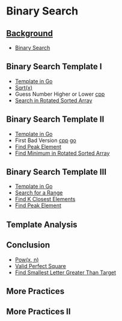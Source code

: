 # Binary Search

## [Background](https://leetcode.com/explore/learn/card/binary-search/138/background/971/)

* [Binary Search](bs/search.go)

## Binary Search Template I

* [Template in Go](bs/tmpl1/search.go)
* [Sqrt(x)](bs/tmpl1/sqrt.go)
* Guess Number Higher or Lower [cpp](bs/tmpl1/cpp/guess.cc)
* [Search in Rotated Sorted Array](bs/tmpl1/rotate.go)

## Binary Search Template II

* [Template in Go](bs/tmpl2/search.go)
* First Bad Version [cpp](bs/tmpl2/cpp/version.cc) [go](bs/tmpl2/version.go)
* [Find Peak Element](bs/tmpl2/peak.go)
* [Find Minimum in Rotated Sorted Array](bs/tmpl2/rotate.go)

## Binary Search Template III

* [Template in Go](bs/tmpl3/search.go)
* [Search for a Range](bs/tmpl3/range.go)
* [Find K Closest Elements](bs/tmpl3/closest.go)
* [Find Peak Element](bs/tmpl3/peak.go)

## Template Analysis

## Conclusion

* [Pow(x, n)](bs/con/pow.go)
* [Valid Perfect Square](bs/con/vsqrt.go)
* [Find Smallest Letter Greater Than Target](bs/con/letter.go)

## More Practices

## More Practices II
